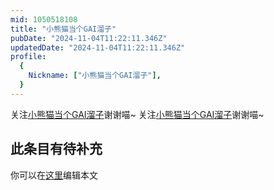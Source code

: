 ```yaml
---
mid: 1050518108
title: "小熊猫当个GAI溜子"
pubDate: "2024-11-04T11:22:11.346Z"
updatedDate: "2024-11-04T11:22:11.346Z"
profile:
  {
    Nickname: ["小熊猫当个GAI溜子"],
  }
---
```


关注[小熊猫当个GAI溜子](https://space.bilibili.com/1050518108)谢谢喵~ 关注[小熊猫当个GAI溜子](https://space.bilibili.com/1050518108)谢谢喵~

## 此条目有待补充
你可以在[这里](https://github.com/Yuhanawa/VTuber.ICU/edit/master/src/content/v/小熊猫当个GAI溜子/index.md)编辑本文
